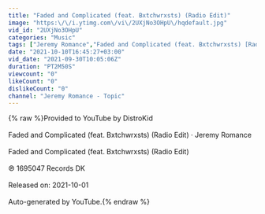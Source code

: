 ```yaml
---
title: "Faded and Complicated (feat. Bxtchwrxsts) (Radio Edit)"
image: "https:\/\/i.ytimg.com\/vi\/2UXjNo3OHpU\/hqdefault.jpg"
vid_id: "2UXjNo3OHpU"
categories: "Music"
tags: ["Jeremy Romance","Faded and Complicated (feat. Bxtchwrxsts) [Radio Edit]","Faded and Complicated (feat. Bxtchwrxsts) (Radio Edit)"]
date: "2021-10-10T16:45:27+03:00"
vid_date: "2021-09-30T10:05:06Z"
duration: "PT2M50S"
viewcount: "0"
likeCount: "0"
dislikeCount: "0"
channel: "Jeremy Romance - Topic"
---
```

{% raw %}Provided to YouTube by DistroKid<br /><br />Faded and Complicated (feat. Bxtchwrxsts) (Radio Edit) · Jeremy Romance<br /><br />Faded and Complicated (feat. Bxtchwrxsts) (Radio Edit)<br /><br />℗ 1695047 Records DK<br /><br />Released on: 2021-10-01<br /><br />Auto-generated by YouTube.{% endraw %}
